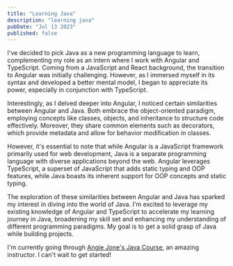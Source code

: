 ```yaml
---
title: "Learning Java"
description: "learning java"
pubDate: "Jul 13 2023"
published: false
---
```


I've decided to pick Java as a new programming language to learn, complementing my role as an intern where I work with Angular and TypeScript. Coming from a JavaScript and React background, the transition to Angular was initially challenging. However, as I immersed myself in its syntax and developed a better mental model, I began to appreciate its power, especially in conjunction with TypeScript.

Interestingly, as I delved deeper into Angular, I noticed certain similarities between Angular and Java. Both embrace the object-oriented paradigm, employing concepts like classes, objects, and inheritance to structure code effectively. Moreover, they share common elements such as decorators, which provide metadata and allow for behavior modification in classes.

However, it's essential to note that while Angular is a JavaScript framework primarily used for web development, Java is a separate programming language with diverse applications beyond the web. Angular leverages TypeScript, a superset of JavaScript that adds static typing and OOP features, while Java boasts its inherent support for OOP concepts and static typing.

The exploration of these similarities between Angular and Java has sparked my interest in diving into the world of Java. I'm excited to leverage my existing knowledge of Angular and TypeScript to accelerate my learning journey in Java, broadening my skill set and enhancing my understanding of different programming paradigms. My goal is to get a solid grasp of Java while building projects.

I'm currently going through [Angie Jone's Java Course](https://frontendmasters.com/courses/java/), an amazing instructor. I can't wait to get started!

